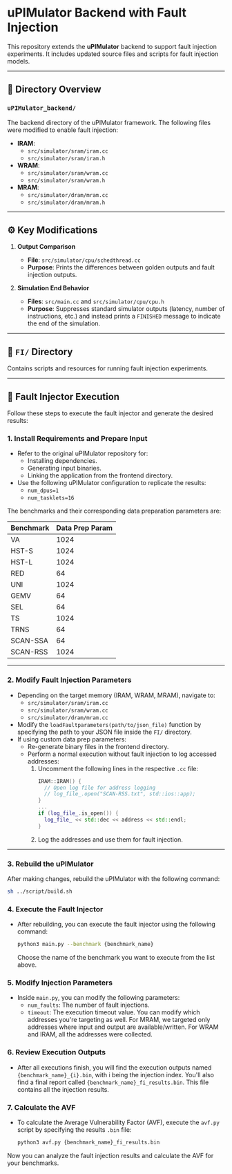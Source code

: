 # uPIMulator Backend with Fault Injection

This repository extends the **uPIMulator** backend to support fault injection experiments. It includes updated source files and scripts for fault injection models.

---

## 📁 Directory Overview

### `uPIMulator_backend/`
The backend directory of the uPIMulator framework. The following files were modified to enable fault injection:

- **IRAM**:  
  - `src/simulator/sram/iram.cc`  
  - `src/simulator/sram/iram.h`  
- **WRAM**:  
  - `src/simulator/sram/wram.cc`  
  - `src/simulator/sram/wram.h`  
- **MRAM**:  
  - `src/simulator/dram/mram.cc`  
  - `src/simulator/dram/mram.h`

---

## ⚙️ Key Modifications

1. **Output Comparison**  
   - **File**: `src/simulator/cpu/schedthread.cc`  
   - **Purpose**: Prints the differences between golden outputs and fault injection outputs.

2. **Simulation End Behavior**  
   - **Files**: `src/main.cc` and `src/simulator/cpu/cpu.h`  
   - **Purpose**: Suppresses standard simulator outputs (latency, number of instructions, etc.) and instead prints a `FINISHED` message to indicate the end of the simulation.

---

## 📂 `FI/` Directory
Contains scripts and resources for running fault injection experiments.

---

## 🚀 Fault Injector Execution

Follow these steps to execute the fault injector and generate the desired results:

### 1. Install Requirements and Prepare Input
- Refer to the original uPIMulator repository for:
  - Installing dependencies.
  - Generating input binaries.
  - Linking the application from the frontend directory.
- Use the following uPIMulator configuration to replicate the results:
  - `num_dpus=1`
  - `num_tasklets=16`

The benchmarks and their corresponding data preparation parameters are:

| Benchmark           | Data Prep Param |
|---------------------|-----------------|
| VA                  | 1024           |
| HST-S               | 1024           |
| HST-L               | 1024           |
| RED                 | 64             |
| UNI                 | 1024           |
| GEMV                | 64             |
| SEL                 | 64             |
| TS                  | 1024           |
| TRNS                | 64             |
| SCAN-SSA            | 64             |
| SCAN-RSS            | 1024           |

---

### 2. Modify Fault Injection Parameters
- Depending on the target memory (IRAM, WRAM, MRAM), navigate to:
  - `src/simulator/sram/iram.cc`
  - `src/simulator/sram/wram.cc`
  - `src/simulator/dram/mram.cc`
- Modify the `loadFaultparameters(path/to/json_file)` function by specifying the path to your JSON file inside the `FI/` directory.
- If using custom data prep parameters:
  - Re-generate binary files in the frontend directory.
  - Perform a normal execution without fault injection to log accessed addresses:
    1. Uncomment the following lines in the respective `.cc` file:
       ```cpp
       IRAM::IRAM() {
         // Open log file for address logging
         // log_file_.open("SCAN-RSS.txt", std::ios::app);
       }
       ...
       if (log_file_.is_open()) {
         log_file_ << std::dec << address << std::endl;
       }
       ```
    2. Log the addresses and use them for fault injection.

---

### 3. Rebuild the uPIMulator
After making changes, rebuild the uPIMulator with the following command:
```bash
sh ../script/build.sh
```

### 4. Execute the Fault Injector
   - After rebuilding, you can execute the fault injector using the following command:
     ```bash
     python3 main.py --benchmark {benchmark_name}
     ```
     Choose the name of the benchmark you want to execute from the list above.

### 5. Modify Injection Parameters
   - Inside `main.py`, you can modify the following parameters:
     - `num_faults`: The number of fault injections.
     - `timeout`: The execution timeout value.
    You can modify which addresses you're targeting as well. For MRAM, we targeted only addresses where input and output are available/written. For WRAM and IRAM, all the addresses were collected.

### 6. Review Execution Outputs
   - After all executions finish, you will find the execution outputs named `{benchmark_name}_{i}.bin`, with i being the injection index. You'll also find a final report called `{benchmark_name}_fi_results.bin`. This file contains all the injection results.

### 7. Calculate the AVF
   - To calculate the Average Vulnerability Factor (AVF), execute the `avf.py` script by specifying the results `.bin` file:
     ```bash
     python3 avf.py {benchmark_name}_fi_results.bin
     ```

Now you can analyze the fault injection results and calculate the AVF for your benchmarks.





